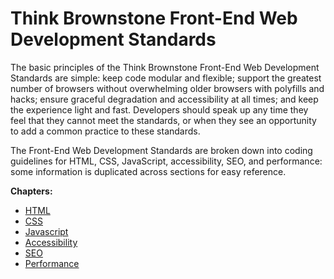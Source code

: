 Think Brownstone Front-End Web Development Standards
=============
The basic principles of the Think Brownstone Front-End Web Development Standards are simple: keep code modular and flexible; support the greatest number of browsers without overwhelming older browsers with polyfills and hacks; ensure graceful degradation and accessibility at all times; and keep the experience light and fast. Developers should speak up any time they feel that they cannot meet the standards, or when they see an opportunity to add a common practice to these standards. 

The Front-End Web Development Standards are broken down into coding guidelines for HTML, CSS, JavaScript, accessibility, SEO, and performance: some information is duplicated across sections for easy reference. 

**Chapters:**
- [HTML](html.md)
- [CSS](css)
- [Javascript](javascript.md)
- [Accessibility](accessibility.md)
- [SEO](seo.md)
- [Performance](performance.md)

